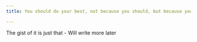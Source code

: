 ```yaml
---
title: You should do your best, not because you should, but because you can

---
```


The gist of it is just that - Will write more later
